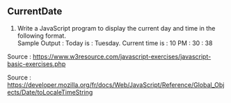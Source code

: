## CurrentDate
1. Write a JavaScript program to display the current day and time in the following format.  
Sample Output : Today is : Tuesday.
Current time is : 10 PM : 30 : 38

Source : https://www.w3resource.com/javascript-exercises/javascript-basic-exercises.php

Source : https://developer.mozilla.org/fr/docs/Web/JavaScript/Reference/Global_Objects/Date/toLocaleTimeString

